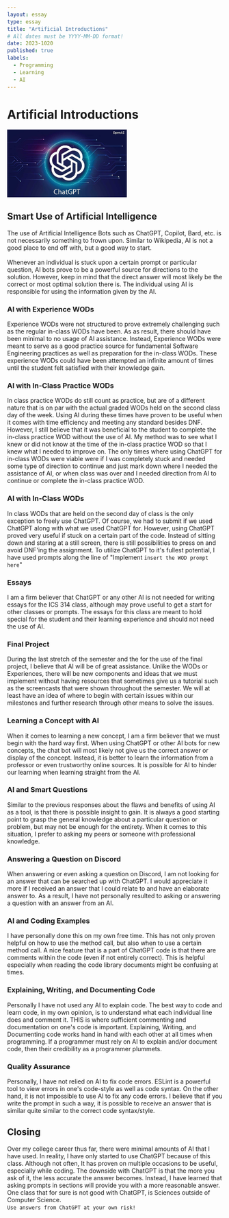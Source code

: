 ```yaml
---
layout: essay
type: essay
title: "Artificial Introductions"
# All dates must be YYYY-MM-DD format!
date: 2023-1020
published: true
labels:
  - Programming
  - Learning
  - AI
---
```


# Artificial Introductions

<img width="280" class="rounded float-start pe-4" src="../img/chatgpt.jpg" alt="ChatGPT Picture"/>

## Smart Use of Artificial Intelligence
The use of Artificial Intelligence Bots such as ChatGPT, Copilot, Bard, etc. is not necessarily something to frown upon. Similar to Wikipedia, AI is not a good place to end off with, but a good way to start. 
<br>
<br>
Whenever an individual is stuck upon a certain prompt or particular question, AI bots prove to be a powerful source for directions to the solution. However, keep in mind that the direct answer will most likely be the correct or most optimal solution there is. The individual using AI is responsible for using the information given by the AI.

### AI with Experience WODs

Experience WODs were not structured to prove extremely challenging such as the regular in-class WODs have been. As as result, there should have been minimal to no usage of AI assistance. Instead, Experience WODs were meant to serve as a good practice source for fundamental Software Engineering practices as well as preparation for the in-class WODs. These experience WODs could have been attempted an infinite amount of times until the student felt satisfied with their knowledge gain. 

### AI with In-Class Practice WODs

In class practice WODs do still count as practice, but are of a different nature that is on par with the actual graded WODs held on the second class day of the week. Using AI during these times have proven to be useful when it comes with time efficiency and meeting any standard besides DNF. However, I still believe that it was beneficial to the student to complete the in-class practice WOD without the use of AI. My method was to see what I knew or did not know at the time of the in-class practice WOD so that I knew what I needed to improve on. The only times where using ChatGPT for in-class WODs were viable were if I was completely stuck and needed some type of direction to continue and just mark down where I needed the assistance of AI, or when class was over and I needed direction from AI to continue or complete the in-class practice WOD.

### AI with In-Class WODs

In class WODs that are held on the second day of class is the only exception to freely use ChatGPT. Of course, we had to submit if we used ChatGPT along with what we used ChatGPT for. However, using ChatGPT proved very useful if stuck on a certain part of the code. Instead of sitting down and staring at a still screen, there is still possibilities to press on and avoid DNF'ing the assignment. To utilize ChatGPT to it's fullest potential, I have used prompts along the line of "Implement `insert the WOD prompt here`"

### Essays

I am a firm believer that ChatGPT or any other AI is not needed for writing essays for the ICS 314 class, although may prove useful to get a start for other classes or prompts. The essays for this class are meant to hold special for the student and their learning experience and should not need the use of AI.

### Final Project

During the last stretch of the semester and the for the use of the final project, I believe that AI will be of great assistance. Unlike the WODs or Experiences, there will be new components and ideas that we must implement without having resources that sometimes give us a tutorial such as the screencasts that were shown throughout the semester. We will at least have an idea of where to begin with certain issues within our milestones and further research through other means to solve the issues.

### Learning a Concept with AI

When it comes to learning a new concept, I am a firm believer that we must begin with the hard way first. When using ChatGPT or other AI bots for new concepts, the chat bot will most likely not give us the correct answer or display of the concept. Instead, it is better to learn the information from a professor or even trustworthy online sources. It is possible for AI to hinder our learning when learning straight from the AI.

### AI and Smart Questions

Similar to the previous responses about the flaws and benefits of using AI as a tool, is that there is possible insight to gain. It is always a good starting point to grasp the general knowledge about a particular question or problem, but may not be enough for the entirety. When it comes to this situation, I prefer to asking my peers or someone with professional knowledge.

### Answering a Question on Discord

When answering or even asking a question on Discord, I am not looking for an answer that can be searched up with ChatGPT. I would appreciate it more if I received an answer that I could relate to and have an elaborate answer to. As a result, I have not personally resulted to asking or answering a question with an answer from an AI.

### AI and Coding Examples

I have personally done this on my own free time. This has not only proven helpful on how to use the method call, but also when to use a certain method call. A nice feature that is a part of ChatGPT code is that there are comments within the code (even if not entirely correct). This is helpful especially when reading the code library documents might be confusing at times.

### Explaining, Writing, and Documenting Code

Personally I have not used any AI to explain code. The best way to code and learn code, in my own opinion, is to understand what each individual line does and comment it. THIS is where sufficient commenting and documentation on one's code is important. Explaining, Writing, and Documenting code works hand in hand with each other at all times when programming. If a programmer must rely on AI to explain and/or document code, then their credibility as a programmer plummets.

### Quality Assurance

Personally, I have not relied on AI to fix code errors. ESLint is a powerful tool to view errors in one's code-style as well as code syntax. On the other hand, it is not impossible to use AI to fix any code errors. I believe that if you write the prompt in such a way, it is possible to receive an answer that is similar quite similar to the correct code syntax/style.

## Closing

Over my college career thus far, there were minimal amounts of AI that I have used. In reality, I have only started to use ChatGPT because of this class. Although not often, It has proven on multiple occasions to be useful, especially while coding. The downside with ChatGPT is that the more you ask of it, the less accurate the answer becomes. Instead, I have learned that asking prompts in sections will provide you with a more reasonable answer. One class that for sure is not good with ChatGPT, is Sciences outside of Computer Science. <br>`Use answers from ChatGPT at your own risk!`
